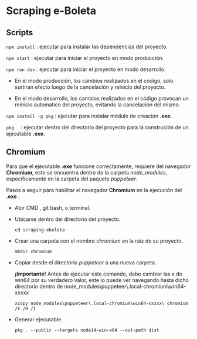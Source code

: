 # Scraping e-Boleta
## Scripts
```npm install``` : ejecutar para instalar las dependencias del proyecto.

```npm start``` : ejecutar para iniciar el proyecto en modo producción.

```npm run dev``` : ejecutar para iniciar el proyecto en modo desarrollo.

- En el modo producción, los cambios realizados en el código, solo surtiran efecto luego de la cancelación y reinicio del proyecto.

- En el modo desarrollo, los cambios realizados en el código provocan un reinicio automatico del proyecto, evitando la cancelación del mismo.

```npm install -g pkg``` : ejecutar para instalar módulo de creación **.exe**.

```pkg .``` : ejecutar dentro del directorio del proyecto para la construción de un ejecutable **.exe**.

## Chromium
Para que el ejecutable **.exe** funcione correctamente, requiere del navegador **Chromium**, este se encuentra dentro de la carpeta *node_modules*, especificamente en la carpeta del paquete *puppeteer*.

Pasos a seguir para habilitar el navegador **Chromium** en la ejecución del **.exe** :

- Abir CMD , git bash, o terminal.
- Ubicarse dentro del directorio del proyecto.
  ```
  cd scraping-eboleta
  ```

- Crear una carpeta con el nombre *chromium* en la raiz de su proyecto.
  ```
  mkdir chromium
  ```
- Copiar desde el directorio *puppeteer* a una nueva carpeta.

  **¡Importante!** Antes de ejecutar este comando, debe cambiar las x de win64 por su verdadero valor, este lo puede ver navegando hasta dicho directorio dentro de node_modules\puppeteer\\.local-chromium\win64-xxxxx
  ```  
  xcopy node_modules\puppeteer\.local-chromium\win64-xxxxx\ chromium /E /H /I
  ```
- Generar ejecutable.
  ```
  pkg . --public --targets node14-win-x64 --out-path dist
  ```